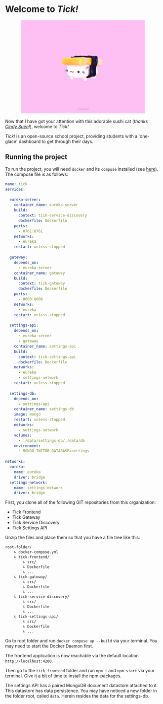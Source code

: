 # Welcome to *Tick!*

<p align="center">
    <img src="https://github.com/tick-github/.github/blob/main/images/landing-cat.gif"></img>
</p>

Now that I have got your attention with this adorable sushi cat (*thanks [Cindy Suen](https://dribbble.com/shots/13737434-Tamago-Sushi-Cat/attachments/5343321?mode=media)!*), welcome to *Tick!*

*Tick!* is an open-source school project, providing students with a 'one-glace' dashboard to get through their days.

## Running the project

To run the project, you will need `docker` and its `compose` installed (see [here](https://docs.docker.com/engine/install/)). The compose file is as follows:

```yml
name: tick
services:

  eureka-server:
    container_name: eureka-server
    build:
      context: tick-service-discovery
      dockerfile: Dockerfile
    ports:
      - 8761:8761
    networks:
      - eureka
    restart: unless-stopped

  gateway:
    depends_on:
      - eureka-server
    container_name: gateway
    build:
      context: tick-gateway
      dockerfile: Dockerfile
    ports:
      - 8000:8000
    networks:
      - eureka
    restart: unless-stopped

  settings-api:
    depends_on:
      - eureka-server
      - gateway
    container_name: settings-api
    build:
      context: tick-settings-api
      dockerfile: Dockerfile
    networks:
      - eureka
      - settings-network
    restart: unless-stopped

  settings-db:
    depends_on:
      - settings-api
    container_name: settings-db
    image: mongo
    restart: unless-stopped
    networks:
      - settings-network
    volumes:
      - ./data/settings-db/:/data/db
    environment:
      - MONGO_INITDB_DATABASE=settings

networks:
  eureka:
    name: eureka
    driver: bridge
  settings-network:
    name: settings-network
    driver: bridge
```

First, you clone all of the following GIT repositories from this organization:

* Tick Frontend
* Tick Gateway
* Tick Service Discovery
* Tick Settings API

Unzip the files and place them so that you have a file tree like this:

```
root-folder/
    ∟ docker-compose.yml
    ∟ tick-frontend/
        ∟ src/
        ∟ Dockerfile
        ∟ ...
    ∟ tick-gateway/
        ∟ src/
        ∟ Dockerfile
        ∟ ...
    ∟ tick-service-discovery/
        ∟ src/
        ∟ Dockerfile
        ∟ ...
    ∟ tick-settings-api/
        ∟ src/
        ∟ Dockerfile
        ∟ ...
```

Go to root folder and run `docker compose up --build` via your terminal. You may need to start the Docker Daemon first.

The frontend application is now reachable via the default location `http://localhost:4200`.

Then go to the `tick-frontend` folder and run `npm i` and `npm start` via your terminal. Give it a bit of time to install the npm-packages.

The settings API has a paired MongoDB document datastore attached to it. This datastore has data persistence. You may have noticed a new folder in the folder root, called `data`. Herein resides the data for the settings-db.
